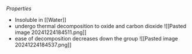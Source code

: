 *Properties*
+ Insoluble in [[Water]]
+ undergo thermal decomposition to oxide and carbon dioxide
![[Pasted image 20241224184511.png]]
+ ease of decomposition decreases down the group
![[Pasted image 20241224184537.png]]